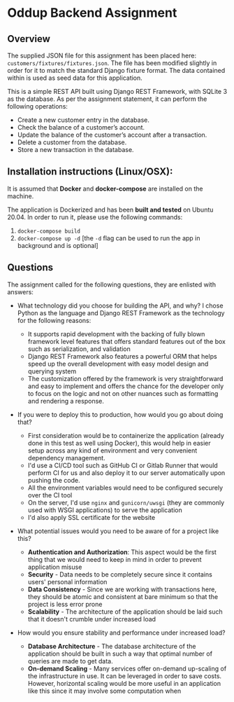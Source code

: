 # Oddup Backend Assignment

## Overview

The supplied JSON file for this assignment has been placed here: `customers/fixtures/fixtures.json`. The file has been modified slightly in order for it to match the standard Django fixture format. The data contained within is used as seed data for this application.

This is a simple REST API built using Django REST Framework, with SQLite 3 as the database. As per the assignment statement, it can perform the following operations:
- Create a new customer entry in the database.
- Check the balance of a customer’s account.
- Update the balance of the customer’s account after a transaction.
- Delete a customer from the database.
- Store a new transaction in the database.

## Installation instructions (Linux/OSX):

It is assumed that **Docker** and **docker-compose** are installed on the machine.

The application is Dockerized and has been **built and tested** on Ubuntu 20.04. In order to run it, please use the following commands:
1. `docker-compose build`
2. `docker-compose up -d` [the `-d` flag can be used to run the app in background and is optional]

## Questions

The assignment called for the following questions, they are enlisted with answers:

- What technology did you choose for building the API, and why?
I chose Python as the language and Django REST Framework as the technology for the following reasons:
	- It supports rapid development with the backing of fully blown framework level features that offers standard features out of the box such as serialization, and validation
	- Django REST Framework also features a powerful ORM that helps speed up the overall development with easy model design and querying system
	- The customization offered by the framework is very straightforward and easy to implement and offers the chance for the developer only to focus on the logic and not on other nuances such as formatting and rendering a response.

- If you were to deploy this to production, how would you go about doing that?

	- First consideration would be to containerize the application (already done in this test as well using Docker), this would help in easier setup across any kind of environment and very convenient dependency management.
	- I'd use a CI/CD tool such as GitHub CI or Gitlab Runner that would perform CI for us and also deploy it to our server automatically upon pushing the code.
	- All the environment variables would need to be configured securely over the CI tool
	- On the server, I'd use `nginx` and `gunicorn/uwsgi` (they are commonly used with WSGI applications) to serve the application
	- I'd also apply SSL certificate for the website

- What potential issues would you need to be aware of for a project like this?

	- **Authentication and Authorization**: This aspect would be the first thing that we would need to keep in mind in order to prevent application misuse
	- **Security** - Data needs to be completely secure since it contains users' personal information
	- **Data Consistency** - Since we are working with transactions here, they should be atomic and consistent at bare minimum so that the project is less error prone
	- **Scalability**  - The architecture of the application should be laid such that it doesn't crumble under increased load

- How would you ensure stability and performance under increased load?

	- **Database Architecture** - The database architecture of the application should be built in such a way that optimal number of queries are made to get data.
	- **On-demand Scaling** - Many services offer on-demand up-scaling of the infrastructure in use. It can be leveraged in order to save costs. However, horizontal scaling would be more useful in an application like this since it may involve some computation when 
